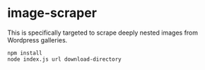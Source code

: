 # image-scraper

This is specifically targeted to scrape deeply nested images from Wordpress galleries.

```
npm install
node index.js url download-directory
```